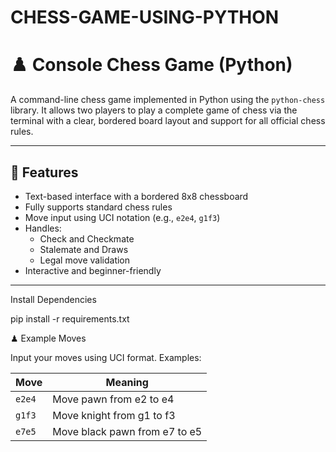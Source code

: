 # CHESS-GAME-USING-PYTHON
# ♟️ Console Chess Game (Python)

A command-line chess game implemented in Python using the `python-chess` library. It allows two players to play a complete game of chess via the terminal with a clear, bordered board layout and support for all official chess rules.

---

## 📂 Features

- Text-based interface with a bordered 8x8 chessboard
- Fully supports standard chess rules
- Move input using UCI notation (e.g., `e2e4`, `g1f3`)
- Handles:
  - Check and Checkmate
  - Stalemate and Draws
  - Legal move validation
- Interactive and beginner-friendly

---

 Install Dependencies

 pip install -r requirements.txt

♟ Example Moves

Input your moves using UCI format. Examples:

| Move   | Meaning                       |
| ------ | ----------------------------- |
| `e2e4` | Move pawn from e2 to e4       |
| `g1f3` | Move knight from g1 to f3     |
| `e7e5` | Move black pawn from e7 to e5 |


